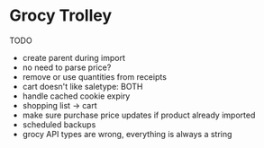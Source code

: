 # Grocy Trolley

TODO

- create parent during import
- no need to parse price?
- remove or use quantities from receipts
- cart doesn't like saletype: BOTH
- handle cached cookie expiry
- shopping list -> cart
- make sure purchase price updates if product already imported
- scheduled backups
- grocy API types are wrong, everything is always a string
